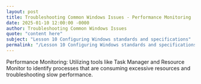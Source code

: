 ```yaml
---
layout: post
title: Troubleshooting Common Windows Issues - Performance Monitoring
date: 2025-01-10 12:00:00 -0000
author: Troubleshooting Common Windows Issues
quote: "content here"
subject: "Lesson 10 Configuring Windows standards and specifications"
permalink: "/Lesson 10 Configuring Windows standards and specifications/Troubleshooting Common Windows Issues/Troubleshooting Common Windows Issues - Performance Monitoring"
---
```


Performance Monitoring: Utilizing tools like Task Manager and Resource Monitor to identify processes that are consuming excessive resources and troubleshooting slow performance.
